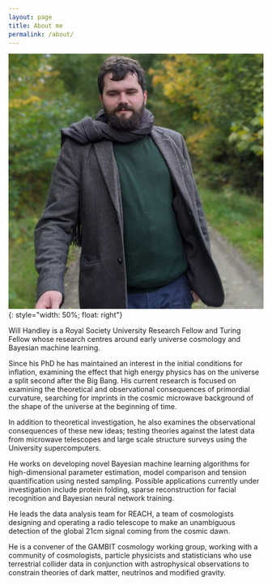 ```yaml
---
layout: page
title: About me
permalink: /about/
---
```

![Will Handley](/assets/images/will_handley.jpg){: style="width: 50%; float: right"}

Will Handley is a Royal Society University Research Fellow and Turing Fellow whose research centres around early universe cosmology and Bayesian machine learning.

Since his PhD he has maintained an interest in the initial conditions for inflation, examining the effect that high energy physics has on the universe a split second after the Big Bang. His current research is focused on examining the theoretical and observational consequences of primordial curvature, searching for imprints in the cosmic microwave background of the shape of the universe at the beginning of time.

In addition to theoretical investigation, he also examines the observational consequences of these new ideas; testing theories against the latest data from microwave telescopes and large scale structure surveys using the University supercomputers.

He works on developing novel Bayesian machine learning algorithms for high-dimensional parameter estimation, model comparison and tension quantification using nested sampling. Possible applications currently under investigation include protein folding, sparse reconstruction for facial recognition and Bayesian neural network training.

He leads the data analysis team for REACH, a team of cosmologists designing and operating a radio telescope to make an unambiguous detection of the global 21cm signal coming from the cosmic dawn.

He is a convener of the GAMBIT cosmology working group, working with a community of cosmologists, particle physicists and statisticians who use terrestrial collider data in conjunction with astrophysical observations to constrain theories of dark matter, neutrinos and modified gravity.
